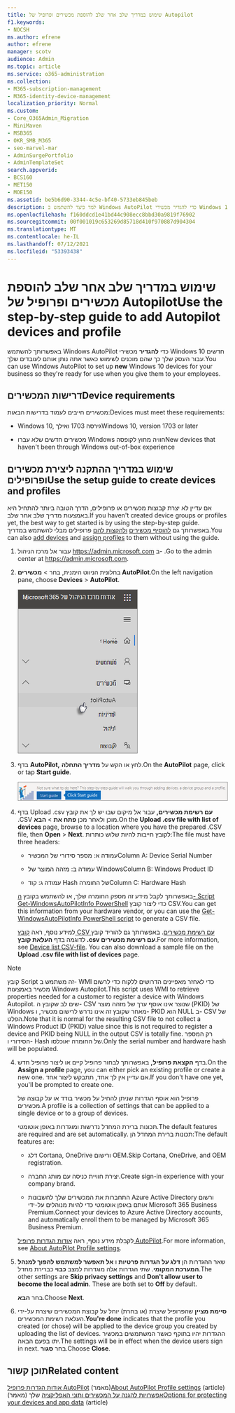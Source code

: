 ```yaml
---
title: שימוש במדריך שלב אחר שלב להוספת מכשירים ופרופיל של Autopilot
f1.keywords:
- NOCSH
ms.author: efrene
author: efrene
manager: scotv
audience: Admin
ms.topic: article
ms.service: o365-administration
ms.collection:
- M365-subscription-management
- M365-identity-device-management
localization_priority: Normal
ms.custom:
- Core_O365Admin_Migration
- MiniMaven
- MSB365
- OKR_SMB_M365
- seo-marvel-mar
- AdminSurgePortfolio
- AdminTemplateSet
search.appverid:
- BCS160
- MET150
- MOE150
ms.assetid: be5b6d90-3344-4c5e-bf40-5733eb845beb
description: למד כיצד להשתמש ב Windows AutoPilot כדי להגדיר מכשירי Windows 10 חדשים עבור העסק שלך כך שהם מוכנים לשימוש של עובדים.
ms.openlocfilehash: f160ddcd1e41bd44c908ecc8bbd30a9819f76902
ms.sourcegitcommit: 00f001019c653269d85718d410f970887d904304
ms.translationtype: MT
ms.contentlocale: he-IL
ms.lasthandoff: 07/12/2021
ms.locfileid: "53393438"
---
```

# <a name="use-the-step-by-step-guide-to-add-autopilot-devices-and-profile"></a><span data-ttu-id="6a3ef-103">שימוש במדריך שלב אחר שלב להוספת מכשירים ופרופיל של Autopilot</span><span class="sxs-lookup"><span data-stu-id="6a3ef-103">Use the step-by-step guide to add Autopilot devices and profile</span></span>

<span data-ttu-id="6a3ef-104">באפשרותך להשתמש Windows AutoPilot כדי **להגדיר** מכשירי Windows 10 חדשים עבור העסק שלך כך שהם מוכנים לשימוש כאשר אתה נותן אותם לעובדים שלך.</span><span class="sxs-lookup"><span data-stu-id="6a3ef-104">You can use Windows AutoPilot to set up **new** Windows 10 devices for your business so they're ready for use when you give them to your employees.</span></span>
  
## <a name="device-requirements"></a><span data-ttu-id="6a3ef-105">דרישות המכשירים</span><span class="sxs-lookup"><span data-stu-id="6a3ef-105">Device requirements</span></span>

<span data-ttu-id="6a3ef-106">מכשירים חייבים לעמוד בדרישות הבאות:</span><span class="sxs-lookup"><span data-stu-id="6a3ef-106">Devices must meet these requirements:</span></span>
  
- <span data-ttu-id="6a3ef-107">Windows 10, גירסה 1703 ואילך</span><span class="sxs-lookup"><span data-stu-id="6a3ef-107">Windows 10, version 1703 or later</span></span>
    
- <span data-ttu-id="6a3ef-108">מכשירים חדשים שלא עברו Windows חוויה מחוץ לקופסה</span><span class="sxs-lookup"><span data-stu-id="6a3ef-108">New devices that haven't been through Windows out-of-box experience</span></span>
    
## <a name="use-the-setup-guide-to-create-devices-and-profiles"></a><span data-ttu-id="6a3ef-109">שימוש במדריך ההתקנה ליצירת מכשירים ופרופילים</span><span class="sxs-lookup"><span data-stu-id="6a3ef-109">Use the setup guide to create devices and profiles</span></span>

<span data-ttu-id="6a3ef-110">אם עדיין לא יצרת קבוצות מכשירים או פרופילים, הדרך הטובה ביותר להתחיל היא באמצעות מדריך שלב אחר שלב.</span><span class="sxs-lookup"><span data-stu-id="6a3ef-110">If you haven't created device groups or profiles yet, the best way to get started is by using the step-by-step guide.</span></span> <span data-ttu-id="6a3ef-111">באפשרותך גם [להוסיף מכשירים](create-and-edit-autopilot-devices.md) [ולהקצות להם](create-and-edit-autopilot-profiles.md) פרופילים מבלי להשתמש במדריך.</span><span class="sxs-lookup"><span data-stu-id="6a3ef-111">You can also [add devices](create-and-edit-autopilot-devices.md) and [assign profiles](create-and-edit-autopilot-profiles.md) to them without using the guide.</span></span> 
  
1. <span data-ttu-id="6a3ef-112">עבור אל מרכז הניהול <a href="https://go.microsoft.com/fwlink/p/?linkid=837890" target="_blank">https://admin.microsoft.com</a> ב- .</span><span class="sxs-lookup"><span data-stu-id="6a3ef-112">Go to the admin center at <a href="https://go.microsoft.com/fwlink/p/?linkid=837890" target="_blank">https://admin.microsoft.com</a>.</span></span>

2. <span data-ttu-id="6a3ef-113">בחלונית הניווט הימנית, בחר  \> **מכשירים AutoPilot**.</span><span class="sxs-lookup"><span data-stu-id="6a3ef-113">On the left navigation pane, choose **Devices** \> **AutoPilot**.</span></span>

    ![במרכז הניהול, בחר מכשירים ולאחר מכן בחר AutoPilot.](../media/AutoPilot.png)
  
2. <span data-ttu-id="6a3ef-115">בדף **AutoPilot,** לחץ או הקש על **מדריך התחלה**.</span><span class="sxs-lookup"><span data-stu-id="6a3ef-115">On the **AutoPilot** page, click or tap **Start guide**.</span></span>
    
    ![Click Start guide for step-by-step instructions for Autopilot.](../media/31662655-d1e6-437d-87ea-c0dec5da56f7.png)
  
3. <span data-ttu-id="6a3ef-117">בדף Upload .csv **עם רשימת מכשירים,** עבור אל מיקום שבו יש לך את קובץ .CSV מוכן ולאחר מכן **פתח את** \> **הבא**.</span><span class="sxs-lookup"><span data-stu-id="6a3ef-117">On the **Upload .csv file with list of devices** page, browse to a location where you have the prepared .CSV file, then **Open** \> **Next**.</span></span> <span data-ttu-id="6a3ef-118">לקובץ חייבות להיות שלוש כותרות:</span><span class="sxs-lookup"><span data-stu-id="6a3ef-118">The file must have three headers:</span></span>
    
    - <span data-ttu-id="6a3ef-119">עמודה א: מספר סידורי של המכשיר</span><span class="sxs-lookup"><span data-stu-id="6a3ef-119">Column A: Device Serial Number</span></span>
    
    - <span data-ttu-id="6a3ef-120">עמודה ב: מזהה המוצר של Windows</span><span class="sxs-lookup"><span data-stu-id="6a3ef-120">Column B: Windows Product ID</span></span>
    
    - <span data-ttu-id="6a3ef-121">עמודה ג: קוד Hash של החומרה</span><span class="sxs-lookup"><span data-stu-id="6a3ef-121">Column C: Hardware Hash</span></span>
    
    <span data-ttu-id="6a3ef-122">באפשרותך לקבל מידע זה מספק החומרה שלך, או להשתמש בקובץ [ה- Script Get-WindowsAutoPilotInfo PowerShell](https://www.powershellgallery.com/packages/Get-WindowsAutoPilotInfo) כדי ליצור קובץ CSV.</span><span class="sxs-lookup"><span data-stu-id="6a3ef-122">You can get this information from your hardware vendor, or you can use the [Get-WindowsAutoPilotInfo PowerShell script](https://www.powershellgallery.com/packages/Get-WindowsAutoPilotInfo) to generate a CSV file.</span></span> 
    
    <span data-ttu-id="6a3ef-p103">למידע נוסף, ראה [קובץ CSV עם רשימת מכשירים](../admin/misc/device-list.md). באפשרותך גם להוריד קובץ לדוגמה בדף **העלאת קובץ ‎.csv עם רשימת מכשירים**.</span><span class="sxs-lookup"><span data-stu-id="6a3ef-p103">For more information, see [Device list CSV-file](../admin/misc/device-list.md). You can also download a sample file on the **Upload .csv file with list of devices** page.</span></span> 
    
> [!NOTE]
> <span data-ttu-id="6a3ef-125">קובץ Script זה משתמש ב- WMI כדי לאחזר מאפיינים הדרושים ללקוח כדי לרשום מכשיר באמצעות Windows Autopilot.</span><span class="sxs-lookup"><span data-stu-id="6a3ef-125">This script uses WMI to retrieve properties needed for a customer to register a device with Windows Autopilot.</span></span> <span data-ttu-id="6a3ef-126">שים לב שקובץ ה- CSV שנוצר אינו אוסף ערך של מזהה מוצר (PKID) של Windows מאחר שקובץ זה אינו נדרש לרישום מכשיר, ו- PKID הוא NULL ב- CSV של הפלט.</span><span class="sxs-lookup"><span data-stu-id="6a3ef-126">Note that it is normal for the resulting CSV file to not collect a Windows Product ID (PKID) value since this is not required to register a device and PKID being NULL in the output CSV is totally fine.</span></span> <span data-ttu-id="6a3ef-127">רק המספר הסידורי ו- Hash של החומרה יאוכלסו.</span><span class="sxs-lookup"><span data-stu-id="6a3ef-127">Only the serial number and hardware hash will be populated.</span></span>
    
4. <span data-ttu-id="6a3ef-128">בדף **הקצאת פרופיל,** באפשרותך לבחור פרופיל קיים או ליצור פרופיל חדש.</span><span class="sxs-lookup"><span data-stu-id="6a3ef-128">On the **Assign a profile** page, you can either pick an existing profile or create a new one.</span></span> <span data-ttu-id="6a3ef-129">אם עדיין אין לך אחד, תתבקש ליצור אחד.</span><span class="sxs-lookup"><span data-stu-id="6a3ef-129">If you don't have one yet, you'll be prompted to create one.</span></span> 
    
    <span data-ttu-id="6a3ef-130">פרופיל הוא אוסף הגדרות שניתן להחיל על מכשיר בודד או על קבוצה של מכשירים.</span><span class="sxs-lookup"><span data-stu-id="6a3ef-130">A profile is a collection of settings that can be applied to a single device or to a group of devices.</span></span>
    
    <span data-ttu-id="6a3ef-131">תכונות ברירת המחדל נדרשות ומוגדרות באופן אוטומטי.</span><span class="sxs-lookup"><span data-stu-id="6a3ef-131">The default features are required and are set automatically.</span></span> <span data-ttu-id="6a3ef-132">תכונות ברירת המחדל הן:</span><span class="sxs-lookup"><span data-stu-id="6a3ef-132">The default features are:</span></span>
    
    - <span data-ttu-id="6a3ef-133">דלג Cortana, OneDrive ורישום OEM.</span><span class="sxs-lookup"><span data-stu-id="6a3ef-133">Skip Cortana, OneDrive, and OEM registration.</span></span>
    
    - <span data-ttu-id="6a3ef-134">יצירת חוויית כניסה עם מותג החברה.</span><span class="sxs-lookup"><span data-stu-id="6a3ef-134">Create sign-in experience with your company brand.</span></span>
    
    - <span data-ttu-id="6a3ef-135">התחברות את המכשירים שלך לחשבונות Azure Active Directory ורשום אותם באופן אוטומטי כדי להיות מנוהלים על-ידי Microsoft 365 Business Premium.</span><span class="sxs-lookup"><span data-stu-id="6a3ef-135">Connect your devices to Azure Active Directory accounts, and automatically enroll them to be managed by Microsoft 365 Business Premium.</span></span>
    
    <span data-ttu-id="6a3ef-136">לקבלת מידע נוסף, ראה [אודות הגדרות פרופיל AutoPilot](autopilot-profile-settings.md).</span><span class="sxs-lookup"><span data-stu-id="6a3ef-136">For more information, see [About AutoPilot Profile settings](autopilot-profile-settings.md).</span></span> 
    
5. <span data-ttu-id="6a3ef-137">שאר ההגדרות הן **דלג על הגדרות פרטיות** ו **אל תאפשר למשתמש להפוך למנהל המערכת המקומי**. שתי הגדרות אלה מוגדרות למצב **כבוי** כברירת מחדל.</span><span class="sxs-lookup"><span data-stu-id="6a3ef-137">The other settings are **Skip privacy settings** and **Don't allow user to become the local admin**. These are both set to **Off** by default.</span></span> 
    
    <span data-ttu-id="6a3ef-138">בחר **הבא**.</span><span class="sxs-lookup"><span data-stu-id="6a3ef-138">Choose **Next**.</span></span>
    
6. <span data-ttu-id="6a3ef-139">**סיימת מציין** שהפרופיל שיצרת (או בחרת) יוחל על קבוצת המכשירים שיצרת על-ידי העלאת רשימת המכשירים.</span><span class="sxs-lookup"><span data-stu-id="6a3ef-139">**You're done** indicates that the profile you created (or chose) will be applied to the device group you created by uploading the list of devices.</span></span> <span data-ttu-id="6a3ef-140">ההגדרות יהיו בתוקף כאשר המשתמשים במכשיר יתו בפעם הבאה.</span><span class="sxs-lookup"><span data-stu-id="6a3ef-140">The settings will be in effect when the device users sign in next.</span></span> <span data-ttu-id="6a3ef-141">בחר **סגור**.</span><span class="sxs-lookup"><span data-stu-id="6a3ef-141">Choose **Close**.</span></span>

## <a name="related-content"></a><span data-ttu-id="6a3ef-142">תוכן קשור</span><span class="sxs-lookup"><span data-stu-id="6a3ef-142">Related content</span></span>

<span data-ttu-id="6a3ef-143">[אודות הגדרות פרופיל AutoPilot](autopilot-profile-settings.md) (מאמר)</span><span class="sxs-lookup"><span data-stu-id="6a3ef-143">[About AutoPilot Profile settings](autopilot-profile-settings.md) (article)</span></span>\
<span data-ttu-id="6a3ef-144">[אפשרויות להגנה על המכשירים ותוני האפליקציה](../admin/devices/choose-device-security.md) שלך (מאמר)</span><span class="sxs-lookup"><span data-stu-id="6a3ef-144">[Options for protecting your devices and app data](../admin/devices/choose-device-security.md) (article)</span></span>
